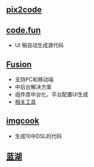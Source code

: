 ## [pix2code](https://github.com/tonybeltramelli/pix2code)

## [code.fun](https://code.fun/)
- UI 稿自动生成源代码

## [Fusion](https://fusion.design/)
- 支持PC和移动端
- 中后台解决方案
- 组件库中台化，平台配置UI生成
- [相关工具](https://fusion.design/tool)

## [imgcook](https://www.imgcook.com/)
- 生成10中DSL的代码


## [蓝湖](https://support.lanhuapp.com/5612/2a6d/86ab#main_content)

